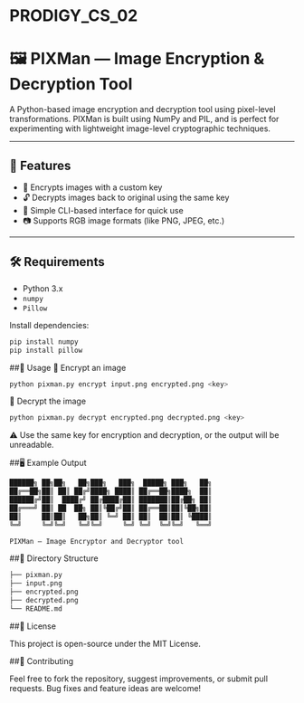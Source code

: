 # PRODIGY_CS_02
# 🖼️ PIXMan — Image Encryption & Decryption Tool

A Python-based image encryption and decryption tool using pixel-level transformations. PIXMan is built using NumPy and PIL, and is perfect for experimenting with lightweight image-level cryptographic techniques.

---

## 🚀 Features

- 🔐 Encrypts images with a custom key
- 🔓 Decrypts images back to original using the same key
- 🧪 Simple CLI-based interface for quick use
- 📷 Supports RGB image formats (like PNG, JPEG, etc.)

---

## 🛠️ Requirements

- Python 3.x
- `numpy`
- `Pillow`

Install dependencies:
```bash
pip install numpy
pip install pillow
```

##🧠 Usage
🔹 Encrypt an image
```bash
python pixman.py encrypt input.png encrypted.png <key>
```
🔹 Decrypt the image
```bash
python pixman.py decrypt encrypted.png decrypted.png <key>
```
⚠️ Use the same key for encryption and decryption, or the output will be unreadable.

##🖥️ Example Output

```bash
██████╗ ██╗██╗   ██╗███╗   ███╗  █████╗ ███╗   ██╗
██╔══██╗██║ ██║ ██╔╝████╗ ████║ ██╔══██╗████╗  ██║
██████╔╝██║  ████╔╝ ██╔████╔██║ ███████║██╔██╗ ██║
██╔═══╝ ██║ ██  ██╗ ██║╚██╔╝██║ ██╔══██║██║╚██╗██║
██║     ██║██║   ██╗██║ ╚═╝ ██║ ██║  ██║██║ ╚████║
╚═╝     ╚═╝╚═╝   ╚═╝╚═╝     ╚═╝ ╚═╝  ╚═╝╚═╝   ╚══╝  

PIXMan — Image Encryptor and Decryptor tool
```

##📂 Directory Structure

```bash
├── pixman.py
├── input.png
├── encrypted.png
├── decrypted.png
└── README.md
```

##📄 License

This project is open-source under the MIT License.

##🤝 Contributing

Feel free to fork the repository, suggest improvements, or submit pull requests. Bug fixes and feature ideas are welcome!


